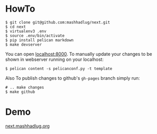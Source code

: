 # HowTo

```
$ git clone git@github.com:mashhadlug/next.git
$ cd next
$ virtualenv3 .env
$ source .env/bin/activate
$ pip install pelican markdown
$ make devserver
```

You can open [localhost:8000](http://localhost:8000/).
To manually update your changes to be shown in
webserver running on your localhost:

```
$ pelican content -s pelicanconf.py -t template
```

Also To publish changes to github's `gh-pages` branch simply run:

```
# .. make changes
$ make github
```

# Demo

[next.mashhadlug.org](http://next.mashhadlug.org/)
